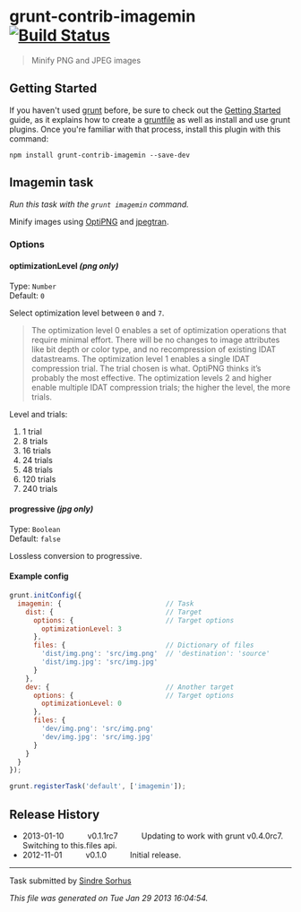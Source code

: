 # grunt-contrib-imagemin [![Build Status](https://secure.travis-ci.org/gruntjs/grunt-contrib-imagemin.png?branch=master)](http://travis-ci.org/gruntjs/grunt-contrib-imagemin)

> Minify PNG and JPEG images


## Getting Started
If you haven't used [grunt][] before, be sure to check out the [Getting Started][] guide, as it explains how to create a [gruntfile][Getting Started] as well as install and use grunt plugins. Once you're familiar with that process, install this plugin with this command:

```shell
npm install grunt-contrib-imagemin --save-dev
```

[grunt]: http://gruntjs.com/
[Getting Started]: https://github.com/gruntjs/grunt/blob/devel/docs/getting_started.md


## Imagemin task
_Run this task with the `grunt imagemin` command._

Minify images using [OptiPNG](http://optipng.sourceforge.net) and [jpegtran](http://jpegclub.org/jpegtran/).


### Options

#### optimizationLevel *(png only)*

Type: `Number`  
Default: `0`

Select optimization level between `0` and `7`.

> The optimization level 0 enables a set of optimization operations that require minimal effort. There will be no changes to image attributes like bit depth or color type, and no recompression of existing IDAT datastreams. The optimization level 1 enables a single IDAT compression trial. The trial chosen is what. OptiPNG thinks it’s probably the most effective. The optimization levels 2 and higher enable multiple IDAT compression trials; the higher the level, the more trials.

Level and trials:

1. 1 trial
2. 8 trials
3. 16 trials
4. 24 trials
5. 48 trials
6. 120 trials
7. 240 trials


#### progressive *(jpg only)*

Type: `Boolean`  
Default: `false`

Lossless conversion to progressive.

#### Example config

```javascript
grunt.initConfig({
  imagemin: {                          // Task
    dist: {                            // Target
      options: {                       // Target options
        optimizationLevel: 3
      },
      files: {                         // Dictionary of files
        'dist/img.png': 'src/img.png'  // 'destination': 'source'
        'dist/img.jpg': 'src/img.jpg'
      }
    },
    dev: {                             // Another target
      options: {                       // Target options
        optimizationLevel: 0
      },
      files: {
        'dev/img.png': 'src/img.png'
        'dev/img.jpg': 'src/img.jpg'
      }
    }
  }
});

grunt.registerTask('default', ['imagemin']);
```


## Release History

 * 2013-01-10   v0.1.1rc7   Updating to work with grunt v0.4.0rc7. Switching to this.files api.
 * 2012-11-01   v0.1.0   Initial release.

---

Task submitted by [Sindre Sorhus](http://github.com/sindresorhus)

*This file was generated on Tue Jan 29 2013 16:04:54.*
